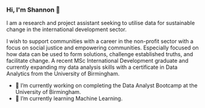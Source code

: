 ### Hi, I'm Shannon 👋 

I am a research and project assistant seeking to utilise data for sustainable change in the international development sector. 

I wish to support communities with a career in the non-profit sector with a focus on social justice and empowering communities. Especially focused on how data can be used to form solutions, challenge established truths, and facilitate change. A recent MSc International Development graduate and currently expanding my data analysis skills with a certificate in Data Analytics from the University of Birmingham.


- 🔭 I’m currently working on completing the Data Analyst Bootcamp at the University of Birmingham. 
- 🌱 I’m currently learning Machine Learning.
